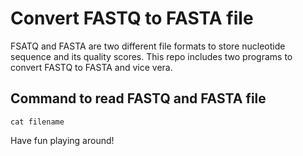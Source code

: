 # Convert FASTQ to FASTA file

FSATQ and FASTA are two different file formats to store nucleotide sequence and its quality scores. This repo includes two programs to convert FASTQ to FASTA and vice vera.

## Command to read FASTQ and FASTA file

`cat filename`

Have fun playing around!
